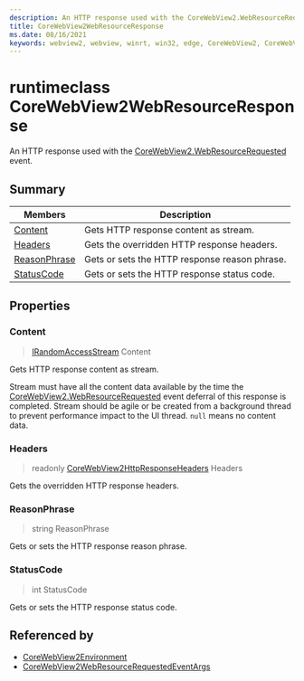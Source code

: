 ```yaml
---
description: An HTTP response used with the CoreWebView2.WebResourceRequested event.
title: CoreWebView2WebResourceResponse
ms.date: 08/16/2021
keywords: webview2, webview, winrt, win32, edge, CoreWebView2, CoreWebView2Controller, browser control, edge html, CoreWebView2WebResourceResponse
---
```


# runtimeclass CoreWebView2WebResourceResponse



An HTTP response used with the [CoreWebView2.WebResourceRequested](corewebview2.md#webresourcerequested) event.

## Summary

Members|Description
--|--
[Content](#content) | Gets HTTP response content as stream.
[Headers](#headers) | Gets the overridden HTTP response headers.
[ReasonPhrase](#reasonphrase) | Gets or sets the HTTP response reason phrase.
[StatusCode](#statuscode) | Gets or sets the HTTP response status code.

## Properties

### Content

>  [IRandomAccessStream](/uwp/api/Windows.Storage.Streams.IRandomAccessStream) Content

Gets HTTP response content as stream.

Stream must have all the content data available by the time the [CoreWebView2.WebResourceRequested](corewebview2.md#webresourcerequested) event deferral of this response is completed. Stream should be agile or be created from a background thread to prevent performance impact to the UI thread. `null` means no content data.

### Headers

> readonly  [CoreWebView2HttpResponseHeaders](corewebview2httpresponseheaders.md) Headers

Gets the overridden HTTP response headers.

### ReasonPhrase

>  string ReasonPhrase

Gets or sets the HTTP response reason phrase.

### StatusCode

>  int StatusCode

Gets or sets the HTTP response status code.






## Referenced by

- [CoreWebView2Environment](corewebview2environment.md)
- [CoreWebView2WebResourceRequestedEventArgs](corewebview2webresourcerequestedeventargs.md)

